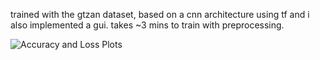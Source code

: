 trained with the gtzan dataset, based on a cnn architecture using tf and i also implemented a gui. takes ~3 mins to train with preprocessing. 

![Accuracy and Loss Plots](https://raw.githubusercontent.com/ozlucinar/genre_classifier/main/images/accuracy_loss_plot.png)
